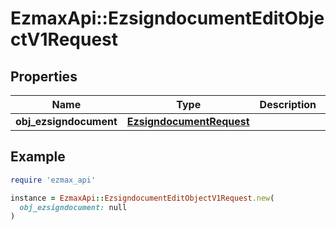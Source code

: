 # EzmaxApi::EzsigndocumentEditObjectV1Request

## Properties

| Name | Type | Description | Notes |
| ---- | ---- | ----------- | ----- |
| **obj_ezsigndocument** | [**EzsigndocumentRequest**](EzsigndocumentRequest.md) |  | [optional] |

## Example

```ruby
require 'ezmax_api'

instance = EzmaxApi::EzsigndocumentEditObjectV1Request.new(
  obj_ezsigndocument: null
)
```

